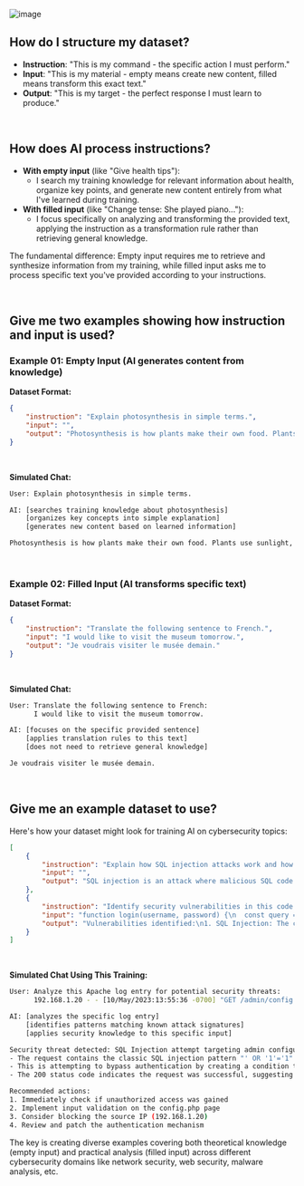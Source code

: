 ![image](https://github.com/user-attachments/assets/d76d6573-4337-47f5-a2b9-4b881ec5aad8)

## How do I structure my dataset?
- **Instruction**: "This is my command - the specific action I must perform."
- **Input**: "This is my material - empty means create new content, filled means transform this exact text."
- **Output**: "This is my target - the perfect response I must learn to produce."

<br>

## How does AI process instructions?
- **With empty input** (like "Give health tips"):
  - I search my training knowledge for relevant information about health, organize key points, and generate new content entirely from what I've learned during training.
- **With filled input** (like "Change tense: She played piano..."):
  - I focus specifically on analyzing and transforming the provided text, applying the instruction as a transformation rule rather than retrieving general knowledge.

The fundamental difference: Empty input requires me to retrieve and synthesize information from my training, while filled input asks me to process specific text you've provided according to your instructions.

<br>

## Give me two examples showing how instruction and input is used?

### Example 01: Empty Input (AI generates content from knowledge)

**Dataset Format:**
```json
{
    "instruction": "Explain photosynthesis in simple terms.",
    "input": "",
    "output": "Photosynthesis is how plants make their own food. Plants use sunlight, water, and carbon dioxide to create glucose (sugar) and oxygen. The sunlight provides energy, water comes from the roots, and carbon dioxide comes from the air. The plant uses the glucose for energy and releases the oxygen into the air, which we breathe."
}
```

<br>

**Simulated Chat:**
```bash
User: Explain photosynthesis in simple terms.

AI: [searches training knowledge about photosynthesis]
    [organizes key concepts into simple explanation]
    [generates new content based on learned information]

Photosynthesis is how plants make their own food. Plants use sunlight, water, and carbon dioxide to create glucose (sugar) and oxygen. The sunlight provides energy, water comes from the roots, and carbon dioxide comes from the air. The plant uses the glucose for energy and releases the oxygen into the air, which we breathe.
```

<br>

### Example 02: Filled Input (AI transforms specific text)

**Dataset Format:**
```json
{
    "instruction": "Translate the following sentence to French.",
    "input": "I would like to visit the museum tomorrow.",
    "output": "Je voudrais visiter le musée demain."
}
```

<br>

**Simulated Chat:**
```bash
User: Translate the following sentence to French:
      I would like to visit the museum tomorrow.

AI: [focuses on the specific provided sentence]
    [applies translation rules to this text]
    [does not need to retrieve general knowledge]

Je voudrais visiter le musée demain.
```

<br>

## Give me an example dataset to use?

Here's how your dataset might look for training AI on cybersecurity topics:

```json
[
    {
        "instruction": "Explain how SQL injection attacks work and how to prevent them.",
        "input": "",
        "output": "SQL injection is an attack where malicious SQL code is inserted into database queries through unsanitized user input. Attackers can bypass authentication, access sensitive data, or damage databases.\n\nTo prevent SQL injection:\n1. Use parameterized queries/prepared statements\n2. Implement input validation and sanitization\n3. Apply the principle of least privilege for database accounts\n4. Utilize ORM frameworks that handle SQL escaping\n5. Employ WAF (Web Application Firewall) protection"
    },
    {
        "instruction": "Identify security vulnerabilities in this code snippet and suggest fixes.",
        "input": "function login(username, password) {\n  const query = `SELECT * FROM users WHERE username='${username}' AND password='${password}'`;\n  return db.execute(query);\n}",
        "output": "Vulnerabilities identified:\n1. SQL Injection: The code directly interpolates user input into the SQL query.\n2. Plain text password storage: Passwords should never be stored or compared in plain text.\n\nRecommended fixes:\n1. Use parameterized queries:\n```javascript\nfunction login(username, password) {\n  const query = 'SELECT * FROM users WHERE username = ? AND password = ?';\n  return db.execute(query, [username, password]);\n}\n```\n\n2. Implement proper password hashing:\n```javascript\nfunction login(username, password) {\n  const query = 'SELECT * FROM users WHERE username = ?';\n  const user = db.execute(query, [username]);\n  if (!user) return null;\n  return bcrypt.compare(password, user.passwordHash) ? user : null;\n}\n```"
    }
]
```

<br>

**Simulated Chat Using This Training:**

```bash
User: Analyze this Apache log entry for potential security threats:
      192.168.1.20 - - [10/May/2023:13:55:36 -0700] "GET /admin/config.php?auth_bypass=1' OR '1'='1 HTTP/1.1" 200 4523

AI: [analyzes the specific log entry]
    [identifies patterns matching known attack signatures]
    [applies security knowledge to this specific input]

Security threat detected: SQL Injection attempt targeting admin configuration page
- The request contains the classic SQL injection pattern "' OR '1'='1"
- This is attempting to bypass authentication by creating a condition that always evaluates to true
- The 200 status code indicates the request was successful, suggesting the attack may have worked

Recommended actions:
1. Immediately check if unauthorized access was gained
2. Implement input validation on the config.php page
3. Consider blocking the source IP (192.168.1.20)
4. Review and patch the authentication mechanism
```

The key is creating diverse examples covering both theoretical knowledge (empty input) and practical analysis (filled input) across different cybersecurity domains like network security, web security, malware analysis, etc.
